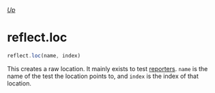 *[Up](../reflection.md)*

# reflect.loc

```js
reflect.loc(name, index)
```

This creates a raw location. It mainly exists to test [reporters](../../reporter-api.md). `name` is the name of the test the location points to, and `index` is the index of that location.
